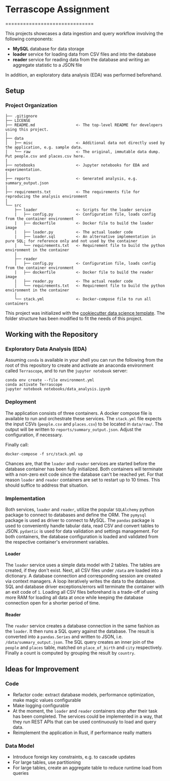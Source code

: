 # Terrascope Assignment
==============================

This projects showcases a data ingestion and query workflow involving the following components:
  * **MySQL** database for data storage
  * **loader** service for loading data from CSV files and into the database
  * **reader** service for reading data from the database and writing an aggregate statistic to a JSON file

In addition, an exploratory data analysis (EDA) was performed beforehand.

## Setup

### Project Organization


    ├── .gitignore
    ├── LICENSE
    ├── README.md                  <- The top-level README for developers using this project.
    |
    ├── data
    │   ├── misc                   <- Additional data not directly used by the application, e.g. sample data.
    │   └── raw                    <- The original, immutable data dump. Put people.csv and places.csv here.
    |
    ├── notebooks                  <- Jupyter notebooks for EDA and experimentation.
    │
    ├── reports                    <- Generated analysis, e.g. summary_output.json
    │
    ├── requirements.txt           <- The requirements file for reproducing the analysis environment
    │
    └── src
        ├── loader                 <- Scripts for the loader service
        |   ├── config.py          <- Configuration file, loads config from the container environment
        |   ├── dockerfile         <- Docker file to build the loader image
        |   ├── loader.py          <- The actual loader code
        |   ├── loader.sql         <- An alternative implementation in pure SQL; for reference only and not used by the container
        │   └── requirements.txt   <- Requirement file to build the python environment in the container
        │
        ├── reader
        │   ├── config.py          <- Configuration file, loads config from the container environment
        |   ├── dockerfile         <- Docker file to build the reader image
        |   ├── reader.py          <- The actual reader code
        │   └── requirements.txt   <- Requirement file to build the python environment in the container
        │
        └── stack.yml              <- Docker-compose file to run all containers

This project was initialized with the [cookiecutter data science template](https://github.com/drivendata/cookiecutter-data-science). The folder structure has been modified to fit the needs of this project.

## Working with the Repository

### Exploratory Data Analysis (EDA)

Assuming `conda` is available in your shell you can run the following from the root of this repository to create and activate an anaconda environment called `Terrascope`, and to run the `jupyter notebook` server:

```
conda env create --file environment.yml
conda activate Terrascope
jupyter notebook notebooks/data_analysis.ipynb
```

### Deployment

The application consists of three containers. A docker compose file is available to run and orchestrate these services.
The `stack.yml` file expects the input CSVs (`people.csv` and `places.csv`) to be located in `data/raw/`. The output will be written to `reports/summary_output.json`. Adjust the configuration, if necessary.

Finally call:
```
docker-compose -f src/stack.yml up
```

Chances are, that the `loader` and `reader` services are started before the database container has been fully initialized. Both containers will terminate with a non-zero exit code since the database can't be reached yet. For that reason `loader` and `reader` containers are set to restart up to 10 times. This should suffice to address that situation. 

### Implementation

Both services, `loader` and `reader`, utilize the popular `SQLAlchemy` python package to connect to databases and define the ORM. The `pymysql` package is used as driver to connect to MySQL. The `pandas` package is used to conveniently handle tabular data, read CSV and convert tables to JSON. `pydantic` is used for data validation and settings management. For both containers, the database configuration is loaded and validated from the respective container's environment variables.

#### Loader

The `loader` service uses a simple data model with 2 tables. The tables are created, if they don't exist. Next, all CSV files under `/data` are loaded into a dictionary. A database connection and corresponding session are created via context managers. A loop iteratively writes the data to the database. SQL and database driver exceptions/errors will terminate the container with an exit code of `1`. Loading all CSV files beforehand is a trade-off of using more RAM for loading all data at once while keeping the database connection open for a shorter period of time.

#### Reader

The `reader` service creates a database connection in the same fashion as the `loader`. It then runs a SQL query against the database. The result is converted into a `pandas.Series` and written to JSON, i.e. `/data/summary_output.json`.
The SQL query creates an inner join of the `people` and `places` table, matched on `place_of_birth` and `city` respectively. Finally a count is computed by grouping the result by `country`.

## Ideas for Improvement

### Code
  * Refactor code: extract database models, performance optimization, make magic values configurable
  * Make logging configurable
  * At the moment, the `loader` and `reader` containers stop after their task has been completed. The services could be implemented in a way, that they run REST APIs that can be used continuously to load and query data.
  * Reimplement the application in Rust, if performance really matters

### Data Model
  * Introduce foreign key constraints, e.g. to cascade updates
  * For large tables, use partitioning
  * For large tables, create an aggregate table to reduce runtime load from queries
  
